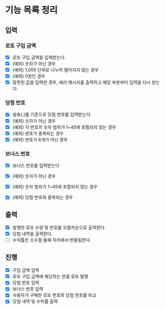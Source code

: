 # 기능 목록 정리

## 입력
### 로또 구입 금액
- [x] 로또 구입 금액을 입력받는다.
- [x] (예외) 숫자가 아닌 경우
- [x] (예외) 1,000 단위로 나누어 떨어지지 않는 경우
- [x] (예외) 0원인 경우
- [x] 잘못된 값을 입력한 경우, 에러 메시지를 출력하고 해당 부분부터 입력을 다시 받는다.

### 당첨 번호
- [x] 쉼표(,)를 기준으로 당첨 번호를 입력받는다.
- [x] (예외) 숫자가 아닌 경우
- [x] (예외) 각 번호의 숫자 범위가 1~45에 포함되지 않는 경우
- [x] (예외) 번호가 중복되는 경우
- [x] (예외) 번호가 6개가 아닌 경우

### 보너스 번호
- [x] 보너스 번호를 입력받는다
- [x] (예외) 숫자가 아닌 경우
- [x] (예외) 숫자 범위가 1~45에 포함되지 않는 경우
- [x] (예외) 당첨 번호와 중복되는 경우


## 출력
- [x] 발행한 로또 수량 및 번호를 오름차순으로 출력한다.
- [x] 당첨 내역을 출력한다.
- [ ] 수익률은 소수점 둘째 자리에서 반올림한다.

## 진행
- [x] 구입 금액 입력
- [x] 로또 구입 금액에 해당하는 만큼 로또 발행
- [x] 당첨 번호 입력
- [x] 보너스 번호 입력
- [x] 사용자가 구매한 로또 번호와 당첨 번호를 비교
- [x] 당첨 내역 및 수익률 출력